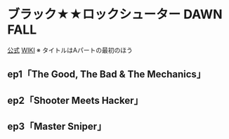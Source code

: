 # ブラック★★ロックシューター DAWN FALL

[公式](https://blackrockshooter-dawnfall.com/) 
[WIKI](https://ja.wikipedia.org/wiki/%E3%83%96%E3%83%A9%E3%83%83%E3%82%AF%E2%98%85%E3%83%AD%E3%83%83%E3%82%AF%E3%82%B7%E3%83%A5%E3%83%BC%E3%82%BF%E3%83%BC) 
※ タイトルはAパートの最初のほう

## ep1「The Good, The Bad & The Mechanics」

## ep2「Shooter Meets Hacker」

## ep3「Master Sniper」

